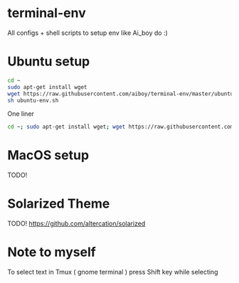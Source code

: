 terminal-env
============

All configs + shell scripts to setup env like Ai_boy do :)

Ubuntu setup
============
```bash
cd ~
sudo apt-get install wget
wget https://raw.githubusercontent.com/aiboy/terminal-env/master/ubuntu-env.sh
sh ubuntu-env.sh
```

One liner
```bash
cd ~; sudo apt-get install wget; wget https://raw.githubusercontent.com/aiboy/terminal-env/master/ubuntu-env.sh; sh ubuntu-env.sh
```

MacOS setup
============
TODO!

Solarized Theme
===========
TODO!
https://github.com/altercation/solarized


Note to myself
============
To select text in Tmux ( gnome terminal ) press Shift key while selecting
